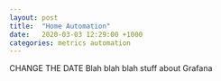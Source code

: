 ```yaml
---
layout: post
title:  "Home Automation"
date:   2020-03-03 12:29:00 +1000
categories: metrics automation
---
```


CHANGE THE DATE 
Blah blah blah stuff about Grafana
